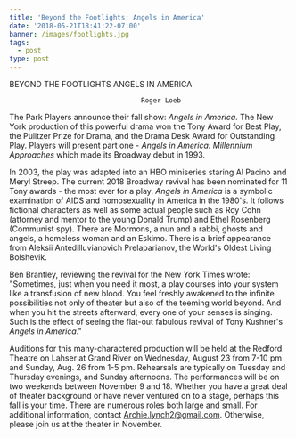 ```yaml
---
title: 'Beyond the Footlights: Angels in America'
date: '2018-05-21T18:41:22-07:00'
banner: /images/footlights.jpg
tags:
  - post
type: post
---
```

  BEYOND THE FOOTLIGHTS
                              ANGELS IN AMERICA

```
                                 Roger Loeb
```

The Park Players announce their fall show: _Angels in America_.  The New York production of this powerful drama won the Tony Award for Best Play, the Pulitzer Prize for Drama, and the Drama Desk Award for Outstanding Play.  Players will present part one - _Angels in America: Millennium Approaches_ which made its Broadway debut in 1993.  

In 2003, the play was adapted into an HBO miniseries staring Al Pacino and Meryl Streep.  The current 2018 Broadway revival has been nominated for 11 Tony awards - the most ever for a play.  _Angels in America_ is a symbolic examination of AIDS and homosexuality in America in the 1980's.  It follows fictional characters as well as some actual people such as Roy Cohn (attorney and mentor to the young Donald Trump) and Ethel Rosenberg (Communist spy).  There are Mormons, a nun and a rabbi, ghosts and angels, a homeless woman and an Eskimo.   There is a brief appearance from Aleksii Antedilluvianovich Prelaparianov, the World's Oldest Living Bolshevik.  

Ben Brantley, reviewing the revival for the New York Times wrote: "Sometimes, just when you need it most, a play courses into your system like a transfusion of new blood.  You feel freshly awakened to the infinite possibilities not only of theater but also of the teeming world beyond.  And when you hit the streets afterward, every one of your senses is singing.  Such is the effect of seeing the flat-out fabulous revival of Tony Kushner's _Angels in America_." 

Auditions for this many-charactered production will be held at the Redford Theatre on Lahser at Grand River on Wednesday, August 23 from 7-10 pm and Sunday, Aug. 26 from 1-5 pm. Rehearsals are typically on Tuesday and Thursday evenings, and Sunday afternoons.  The performances will be on two weekends between November 9 and 18.  Whether you have a great deal of theater background or have never ventured on to a stage, perhaps this fall is your time.  There are numerous roles both large and small.  For additional information, contact Archie.lynch2@gmail.com.  Otherwise, please join us at the theater in November.
